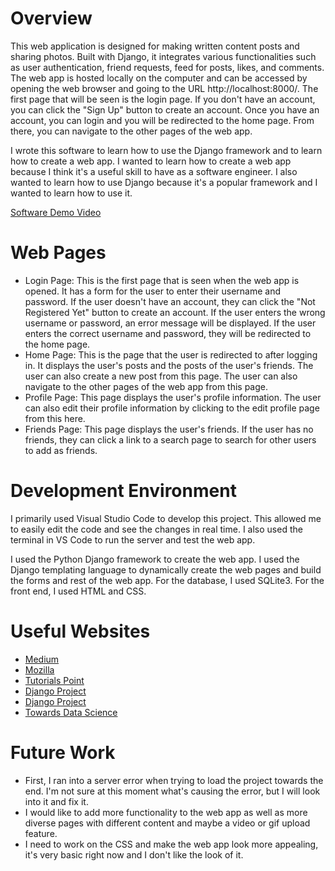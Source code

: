 # Overview

This web application is designed for making written content posts and sharing photos. Built with Django, it integrates various functionalities such as user authentication, friend requests, feed for posts, likes, and comments. The web app is hosted locally on the computer and can be accessed by opening the web browser and going to the URL http://localhost:8000/. The first page that will be seen is the login page. If you don't have an account, you can click the "Sign Up" button to create an account. Once you have an account, you can login and you will be redirected to the home page. From there, you can navigate to the other pages of the web app.

I wrote this software to learn how to use the Django framework and to learn how to create a web app. I wanted to learn how to create a web app because I think it's a useful skill to have as a software engineer. I also wanted to learn how to use Django because it's a popular framework and I wanted to learn how to use it.

[Software Demo Video](https://www.loom.com/share/aa14acf515854548bf566fa5a0ffdec5)

# Web Pages

- Login Page: This is the first page that is seen when the web app is opened. It has a form for the user to enter their username and password. If the user doesn't have an account, they can click the "Not Registered Yet" button to create an account. If the user enters the wrong username or password, an error message will be displayed. If the user enters the correct username and password, they will be redirected to the home page.
- Home Page: This is the page that the user is redirected to after logging in. It displays the user's posts and the posts of the user's friends. The user can also create a new post from this page. The user can also navigate to the other pages of the web app from this page.
- Profile Page: This page displays the user's profile information. The user can also edit their profile information by clicking to the edit profile page from this here.
- Friends Page: This page displays the user's friends. If the user has no friends, they can click a link to a search page to search for other users to add as friends.


# Development Environment

I primarily used Visual Studio Code to develop this project. This allowed me to easily edit the code and see the changes in real time. I also used the terminal in VS Code to run the server and test the web app.

I used the Python Django framework to create the web app. I used the Django templating language to dynamically create the web pages and build the forms and rest of the web app. For the database, I used SQLite3. For the front end, I used HTML and CSS.

# Useful Websites

- [Medium](https://medium.com/@bharatmakhija/getting-started-with-django-using-vs-code-on-windows-10-d1d5c7bc363)
- [Mozilla](https://developer.mozilla.org/en-US/docs/Learn/Server-side/Django/Models)
- [Tutorials Point](https://www.tutorialspoint.com/django/django_environment.htm)
- [Django Project](https://docs.djangoproject.com/en/3.2/intro/tutorial01/)
- [Django Project](https://docs.djangoproject.com/en/3.1/topics/http/views/)
- [Towards Data Science](https://towardsdatascience.com/build-a-social-media-website-using-django-setup-the-project-part-1-6e1932c9f221)

# Future Work

- First, I ran into a server error when trying to load the project towards the end. I'm not sure at this moment what's causing the error, but I will look into it and fix it.
- I would like to add more functionality to the web app as well as more diverse pages with different content and maybe a video or gif upload feature.
- I need to work on the CSS and make the web app look more appealing, it's very basic right now and I don't like the look of it.
